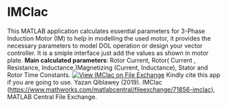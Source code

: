 # IMClac
This  MATLAB application calculates essential parameters for 3-Phase Induction Motor (IM) to help in modelling the used motor, it provides the necessary parameters to model DOL operation or design your vector controller. 
It is a smiple interface just add the values as shown in motor plate.
<b>Main calculated parameters</b>: Rotor Current, Rotor( Current , Resistance, Inductance,)Magnetizing (Current, Inductance), Stator and Rotor Time Constants.
[![View IMClac on File Exchange](https://www.mathworks.com/matlabcentral/images/matlab-file-exchange.svg)](https://www.mathworks.com/matlabcentral/fileexchange/71856-imclac)
Kindly cite this app if you are going to use.
Yazan Qiblawey (2019). IMClac (https://www.mathworks.com/matlabcentral/fileexchange/71856-imclac), MATLAB Central File Exchange. 

